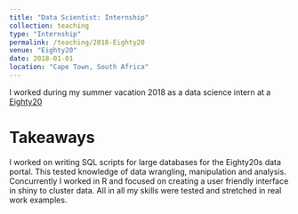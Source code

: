 ```yaml
---
title: "Data Scientist: Internship"
collection: teaching
type: "Internship"
permalink: /teaching/2018-Eighty20
venue: "Eighty20"
date: 2018-01-01
location: "Cape Town, South Africa"
---
```


I worked during my summer vacation 2018 as a data science intern at a [Eighty20](https://www.eighty20.co.za/)

Takeaways
======
I worked on writing SQL scripts for large databases for the Eighty20s data portal. This tested knowledge of data wrangling, manipulation and analysis. Concurrently I worked in R and focused on creating a user friendly interface in shiny to cluster data. All in all my skills were tested and stretched in real work examples.
